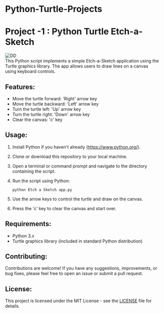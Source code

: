 # Python-Turtle-Projects


# Project -1 : Python Turtle Etch-a-Sketch
![DD](https://github.com/Himel-Sarder/Python-Turtle-Projects/assets/143216886/5ec84ac1-0260-4bda-9b45-ece57791b919)   
This Python script implements a simple Etch-a-Sketch application using the Turtle graphics library. The app allows users to draw lines on a canvas using keyboard controls.

## Features:

- Move the turtle forward: 'Right' arrow key
- Move the turtle backward: 'Left' arrow key
- Turn the turtle left: 'Up' arrow key
- Turn the turtle right: 'Down' arrow key
- Clear the canvas: 'c' key

## Usage:

1. Install Python if you haven't already (https://www.python.org/).
2. Clone or download this repository to your local machine.
3. Open a terminal or command prompt and navigate to the directory containing the script.
4. Run the script using Python:

   ```
   python Etch a Sketch app.py
   ```

5. Use the arrow keys to control the turtle and draw on the canvas.
6. Press the 'c' key to clear the canvas and start over.

## Requirements:

- Python 3.x
- Turtle graphics library (included in standard Python distribution)

## Contributing:

Contributions are welcome! If you have any suggestions, improvements, or bug fixes, please feel free to open an issue or submit a pull request.

## License:

This project is licensed under the MIT License - see the [LICENSE](LICENSE) file for details.
